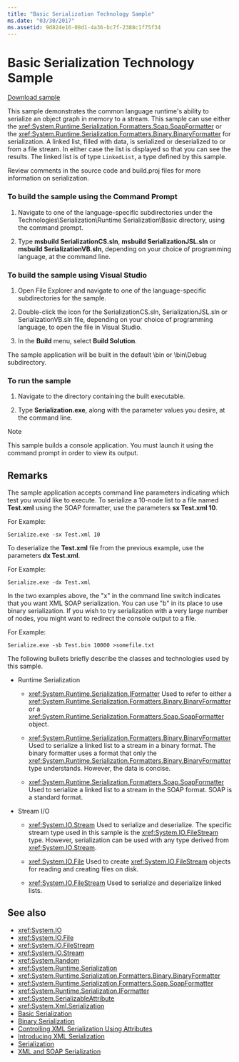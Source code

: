 ```yaml
---
title: "Basic Serialization Technology Sample"
ms.date: "03/30/2017"
ms.assetid: 9d824e16-08d1-4a36-bc7f-2388c1f75f34
---
```

# Basic Serialization Technology Sample

[Download sample](https://download.microsoft.com/download/4/7/B/47B2164C-E780-4B10-8DE4-2CB5B886E0A6/Technologies/Serialization/Runtime%20Serialization/Basic.zip.exe)

This sample demonstrates the common language runtime's ability to serialize an object graph in memory to a stream. This sample can use either the <xref:System.Runtime.Serialization.Formatters.Soap.SoapFormatter> or the <xref:System.Runtime.Serialization.Formatters.Binary.BinaryFormatter> for serialization. A linked list, filled with data, is serialized or deserialized to or from a file stream. In either case the list is displayed so that you can see the results. The linked list is of type `LinkedList`, a type defined by this sample.

Review comments in the source code and build.proj files for more information on serialization.

### To build the sample using the Command Prompt

1. Navigate to one of the language-specific subdirectories under the Technologies\Serialization\Runtime Serialization\Basic directory, using the command prompt.

2. Type **msbuild SerializationCS.sln**, **msbuild SerializationJSL.sln** or **msbuild SerializationVB.sln**, depending on your choice of programming language, at the command line.

### To build the sample using Visual Studio

1. Open File Explorer and navigate to one of the language-specific subdirectories for the sample.

2. Double-click the icon for the SerializationCS.sln, SerializationJSL.sln or SerializationVB.sln file, depending on your choice of programming language, to open the file in Visual Studio.

3. In the **Build** menu, select **Build Solution**.

 The sample application will be built in the default \bin or \bin\Debug subdirectory.

### To run the sample

1. Navigate to the directory containing the built executable.

2. Type **Serialization.exe**, along with the parameter values you desire, at the command line.

  > [!NOTE]
  > This sample builds a console application. You must launch it using the command prompt in order to view its output.

## Remarks

The sample application accepts command line parameters indicating which test you would like to execute. To serialize a 10-node list to a file named **Test.xml** using the SOAP formatter, use the parameters **sx Test.xml 10**.

For Example:

```console
Serialize.exe -sx Test.xml 10
```

To deserialize the **Test.xml** file from the previous example, use the parameters **dx Test.xml**.

For Example:

```console
Serialize.exe -dx Test.xml
```

In the two examples above, the "x" in the command line switch indicates that you want XML SOAP serialization. You can use "b" in its place to use binary serialization. If you wish to try serialization with a very large number of nodes, you might want to redirect the console output to a file.

For Example:

```console
Serialize.exe -sb Test.bin 10000 >somefile.txt
```

The following bullets briefly describe the classes and technologies used by this sample.

- Runtime Serialization

  - <xref:System.Runtime.Serialization.IFormatter> Used to refer to either a <xref:System.Runtime.Serialization.Formatters.Binary.BinaryFormatter> or a <xref:System.Runtime.Serialization.Formatters.Soap.SoapFormatter> object.

  - <xref:System.Runtime.Serialization.Formatters.Binary.BinaryFormatter> Used to serialize a linked list to a stream in a binary format. The binary formatter uses a format that only the <xref:System.Runtime.Serialization.Formatters.Binary.BinaryFormatter> type understands. However, the data is concise.

  - <xref:System.Runtime.Serialization.Formatters.Soap.SoapFormatter> Used to serialize a linked list to a stream in the SOAP format. SOAP is a standard format.

- Stream I/O

  - <xref:System.IO.Stream> Used to serialize and deserialize. The specific stream type used in this sample is the <xref:System.IO.FileStream> type. However, serialization can be used with any type derived from <xref:System.IO.Stream>.

  - <xref:System.IO.File> Used to create <xref:System.IO.FileStream> objects for reading and creating files on disk.

  - <xref:System.IO.FileStream> Used to serialize and deserialize linked lists.

## See also

- <xref:System.IO>
- <xref:System.IO.File>
- <xref:System.IO.FileStream>
- <xref:System.IO.Stream>
- <xref:System.Random>
- <xref:System.Runtime.Serialization>
- <xref:System.Runtime.Serialization.Formatters.Binary.BinaryFormatter>
- <xref:System.Runtime.Serialization.Formatters.Soap.SoapFormatter>
- <xref:System.Runtime.Serialization.IFormatter>
- <xref:System.SerializableAttribute>
- <xref:System.Xml.Serialization>
- [Basic Serialization](../../../docs/standard/serialization/basic-serialization.md)
- [Binary Serialization](../../../docs/standard/serialization/binary-serialization.md)
- [Controlling XML Serialization Using Attributes](../../../docs/standard/serialization/controlling-xml-serialization-using-attributes.md)
- [Introducing XML Serialization](../../../docs/standard/serialization/introducing-xml-serialization.md)
- [Serialization](../../../docs/standard/serialization/index.md)
- [XML and SOAP Serialization](../../../docs/standard/serialization/xml-and-soap-serialization.md)
